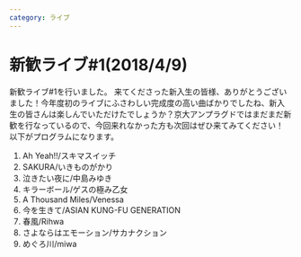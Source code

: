 ```yaml
---
category: ライブ
---
```

# 新歓ライブ#1(2018/4/9)

新歓ライブ#1を行いました。
来てくださった新入生の皆様、ありがとうございました！今年度初のライブにふさわしい完成度の高い曲ばかりでしたね、新入生の皆さんは楽しんでいただけたでしょうか？京大アンプラグドではまだまだ新歓を行なっているので、今回来れなかった方も次回はぜひ来てみてください！
以下がプログラムになります。

1. Ah Yeah!!/スキマスイッチ
2. SAKURA/いきものがかり
3. 泣きたい夜に/中島みゆき
4. キラーボール/ゲスの極み乙女
5. A Thousand Miles/Venessa
6. 今を生きて/ASIAN KUNG-FU GENERATION
7. 春風/Rihwa
8. さよならはエモーション/サカナクション
9. めぐろ川/miwa
